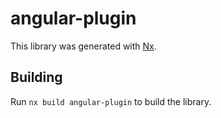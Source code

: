 # angular-plugin

This library was generated with [Nx](https://nx.dev).

## Building

Run `nx build angular-plugin` to build the library.
